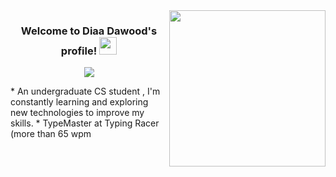 <img width="250" align="right" src="https://media.tenor.com/rf88Pwf2KcsAAAAC/css-ie.gif">

<h3 align="center">
  Welcome to Diaa Dawood's profile!
  <img src="https://media.giphy.com/media/hvRJCLFzcasrR4ia7z/giphy.gif" width="28">
</h3>

<p align="center">
  <a href="https://github.com/DenverCoder1/readme-typing-svg"><img src="https://readme-typing-svg.herokuapp.com/?lines=Back-End%20Developer;Always%20learning%20new%20things&font=Fira%20Code&center=true&width=440&height=45&color=#5c7ef7&vCenter=true&size=22"></a>
</p> 
* An undergraduate CS student , I'm constantly learning and exploring new technologies to improve my skills.
* TypeMaster at Typing Racer (more than 65 wpm

